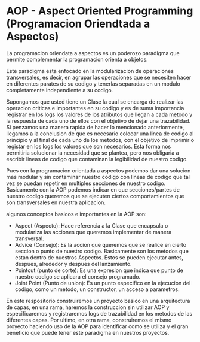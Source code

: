 # AOP - Aspect Oriented Programming (Programacion Oriendtada a Aspectos)
La programacion oriendata a aspectos es un poderozo paradigma que permite complementar la programacion orienta a objetos.

Este paradigma esta enfocado en la modularizacion de operaciones transversales, es decir, en agrupar las operaciones
que se necesiten hacer en diferentes parates de su codigo y tenerlas separadas en un modulo completamente independiente a 
su codigo.

Supongamos que usted tiene un Clase la cual se encarga de realizar las operacion criticas e importantes en su codigo y es
de suma importancia registrar en los logs los valores de los atributos que llegan a cada metodo y la respuesta
de cada uno de ellos con el objetivo de dejar una trazabilidad. Si penzamos una manera rapida de hacer lo mencionado
anteriormente, llegamos a la conclusion de que es necesario colocar una linea de codigo al principio y al final de cada 
uno de los metodos, con el objetivo de imprimir o registar en los logs los valores que son necesarios. Esta forma nos 
permitiria solucionar la necesidad que se plantea, pero nos obligaria a escribir lineas de codigo que contaminan la legibilidad
de nuestro codigo.

Pues con la programacion orientada a aspectos podemos dar una solucion mas modular y sin contaminar nuestro codigo con lineas
de codigo que tal vez se puedan repetir en multiples secciones de nuestro codigo. Basicamente con la AOP podemos indicar en
que secciones/partes de nuestro codigo queremos que se ejecuten ciertos comportamientos que son transversales en nuestra
aplicacion.

algunos conceptos basicos e importantes en la AOP son:
- Aspect (Aspecto): Hace referencia a la Clase que encapsula o modulariza las acciones que queremos implementar de manera
transversal.
- Advice (Consejo): Es la accion que queremos que se realice en cierto seccion o punto de nuestro codigo. Basicamente son
los metodos que estan dentro de nuestros Aspectos. Estos se pueden ejecutar antes, despues, alrededor y despues del lanzamiento.
- Pointcut (punto de corte): Es una expresion que indica que punto de nuestro codigo se aplicara el consejo programado.
- Joint Point (Punto de union): Es un punto especifico en la ejecucion del codigo, como un metodo, un constructor, un acceso a
parametros.

En este respositorio construiremos un proyecto basico en una arquitectura de capas, en una rama, haremos la construccion sin utilizar
AOP y especificaremos y registraremos logs de trazabilidad en los metodos de las diferentes capas. Por ultimo, en otra rama,
construiremos el mismo proyecto haciendo uso de la AOP para identificar como se utiliza y el gran beneficio que puede tener
este paradigma en nuestros proyectos.